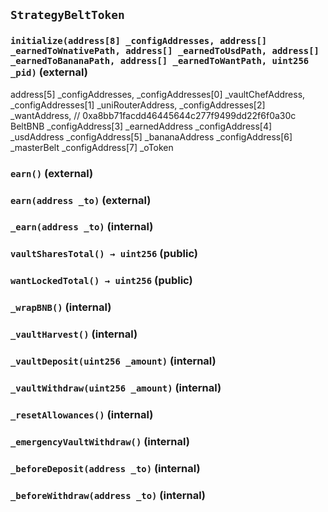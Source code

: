 ## `StrategyBeltToken`






### `initialize(address[8] _configAddresses, address[] _earnedToWnativePath, address[] _earnedToUsdPath, address[] _earnedToBananaPath, address[] _earnedToWantPath, uint256 _pid)` (external)

address[5] _configAddresses,
        _configAddresses[0] _vaultChefAddress,
        _configAddresses[1] _uniRouterAddress,
        _configAddresses[2]  _wantAddress, // 0xa8bb71facdd46445644c277f9499dd22f6f0a30c BeltBNB
        _configAddress[3]  _earnedAddress
        _configAddress[4]  _usdAddress
        _configAddress[5]  _bananaAddress
        _configAddress[6]  _masterBelt
        _configAddress[7]  _oToken



### `earn()` (external)





### `earn(address _to)` (external)





### `_earn(address _to)` (internal)





### `vaultSharesTotal() → uint256` (public)





### `wantLockedTotal() → uint256` (public)





### `_wrapBNB()` (internal)





### `_vaultHarvest()` (internal)





### `_vaultDeposit(uint256 _amount)` (internal)





### `_vaultWithdraw(uint256 _amount)` (internal)





### `_resetAllowances()` (internal)





### `_emergencyVaultWithdraw()` (internal)





### `_beforeDeposit(address _to)` (internal)





### `_beforeWithdraw(address _to)` (internal)






